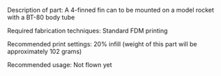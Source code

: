 Description of part: A 4-finned fin can to be mounted on a model rocket with a BT-80 body tube

Required fabrication techniques: Standard FDM printing

Recommended print settings: 20% infill (weight of this part will be approximately 102 grams)

Recommended usage: Not flown yet